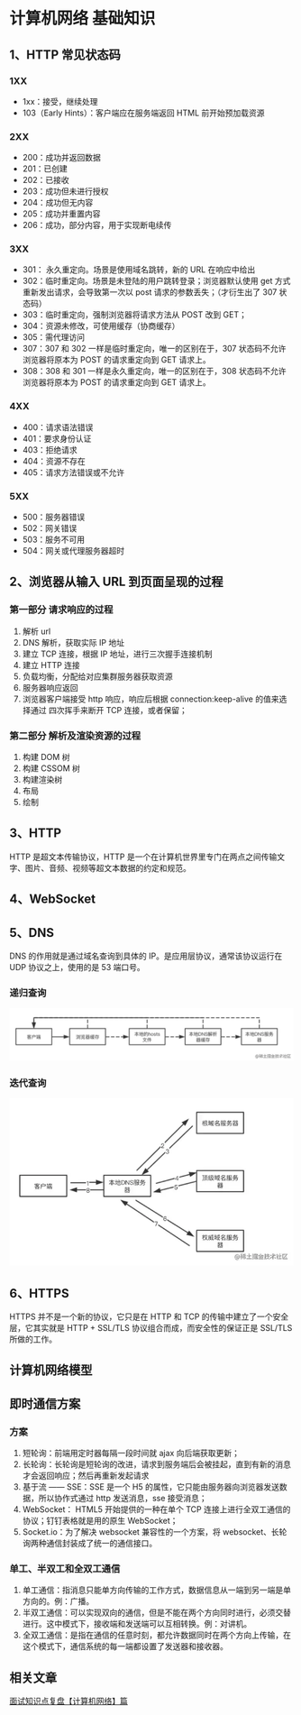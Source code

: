 # 计算机网络 基础知识

## 1、HTTP 常见状态码

### 1XX

- 1xx：接受，继续处理
- 103（Early Hints）：客户端应在服务端返回 HTML 前开始预加载资源

### 2XX

- 200：成功并返回数据
- 201：已创建
- 202：已接收
- 203：成功但未进行授权
- 204：成功但无内容
- 205：成功并重置内容
- 206：成功，部分内容，用于实现断电续传

### 3XX

- 301： 永久重定向。场景是使用域名跳转，新的 URL 在响应中给出
- 302：临时重定向。场景是未登陆的用户跳转登录；浏览器默认使用 get 方式重新发出请求，会导致第一次以 post 请求的参数丢失；（才衍生出了 307 状态码）
- 303：临时重定向，强制浏览器将请求方法从 POST 改到 GET；
- 304：资源未修改，可使用缓存（协商缓存）
- 305：需代理访问
- 307：307 和 302 一样是临时重定向，唯一的区别在于，307 状态码不允许浏览器将原本为 POST 的请求重定向到 GET 请求上。
- 308：308 和 301 一样是永久重定向，唯一的区别在于，308 状态码不允许浏览器将原本为 POST 的请求重定向到 GET 请求上。

### 4XX

- 400：请求语法错误
- 401：要求身份认证
- 403：拒绝请求
- 404：资源不存在
- 405：请求方法错误或不允许

### 5XX

- 500：服务器错误
- 502：网关错误
- 503：服务不可用
- 504：网关或代理服务器超时

## 2、浏览器从输入 URL 到页面呈现的过程

### 第一部分 请求响应的过程

1. 解析 url
2. DNS 解析，获取实际 IP 地址
3. 建立 TCP 连接，根据 IP 地址，进行三次握手连接机制
4. 建立 HTTP 连接
5. 负载均衡，分配给对应集群服务器获取资源
6. 服务器响应返回
7. 浏览器客户端接受 http 响应，响应后根据 connection:keep-alive 的值来选择通过 四次挥手来断开 TCP 连接，或者保留；

### 第二部分 解析及渲染资源的过程

1. 构建 DOM 树
2. 构建 CSSOM 树
3. 构建渲染树
4. 布局
5. 绘制

## 3、HTTP

HTTP 是超文本传输协议，HTTP 是一个在计算机世界里专门在两点之间传输文字、图片、音频、视频等超文本数据的约定和规范。

## 4、WebSocket

## 5、DNS

DNS 的作用就是通过域名查询到具体的 IP。是应用层协议，通常该协议运行在 UDP 协议之上，使用的是 53 端口号。

### 递归查询

![递归查询](/image/network/dgcx.webp)

### 迭代查询

![迭代查询](/image/network/ddcx.webp)

## 6、HTTPS

HTTPS 并不是一个新的协议，它只是在 HTTP 和 TCP 的传输中建立了一个安全层，它其实就是 HTTP + SSL/TLS 协议组合而成，而安全性的保证正是 SSL/TLS 所做的工作。

## 计算机网络模型

## 即时通信方案

### 方案

1. 短轮询：前端用定时器每隔一段时间就 ajax 向后端获取更新；
2. 长轮询：长轮询是短轮询的改进，请求到服务端后会被挂起，直到有新的消息才会返回响应；然后再重新发起请求
3. 基于流 —— SSE：SSE 是一个 H5 的属性，它只能由服务器向浏览器发送数据，所以协作式通过 http 发送消息，sse 接受消息；
4. WebSocket： HTML5 开始提供的一种在单个 TCP 连接上进行全双工通信的协议；钉钉表格就是用的原生 WebSocket；
5. Socket.io：为了解决 websocket 兼容性的一个方案，将 websocket、长轮询两种通信封装成了统一的通信接口。

### 单工、半双工和全双工通信

1. 单工通信：指消息只能单方向传输的工作方式，数据信息从一端到另一端是单方向的。例：广播。
2. 半双工通信：可以实现双向的通信，但是不能在两个方向同时进行，必须交替进行。这中模式下，接收端和发送端可以互相转换。例：对讲机。
3. 全双工通信：是指在通信的任意时刻，都允许数据同时在两个方向上传输，在这个模式下，通信系统的每一端都设置了发送器和接收器。

## 相关文章

[面试知识点复盘【计算机网络】篇](https://juejin.cn/post/7166870049066582053#heading-53)
